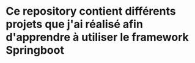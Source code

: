 # Ce repository contient différents projets que j'ai réalisé afin d'apprendre à utiliser le framework Springboot
